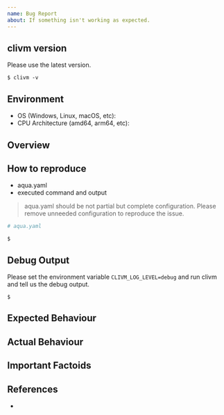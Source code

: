 ```yaml
---
name: Bug Report
about: If something isn't working as expected.
---
```


## clivm version

Please use the latest version.

```console
$ clivm -v

```

## Environment

* OS (Windows, Linux, macOS, etc):
* CPU Architecture (amd64, arm64, etc):

## Overview

## How to reproduce

* aqua.yaml
* executed command and output

> aqua.yaml should be not partial but complete configuration.
> Please remove unneeded configuration to reproduce the issue.

```yaml
# aqua.yaml

```

```console
$ 
```

## Debug Output

Please set the environment variable `CLIVM_LOG_LEVEL=debug` and run clivm and tell us the debug output.

```console
$ 
```

## Expected Behaviour

## Actual Behaviour

## Important Factoids

## References

* 
